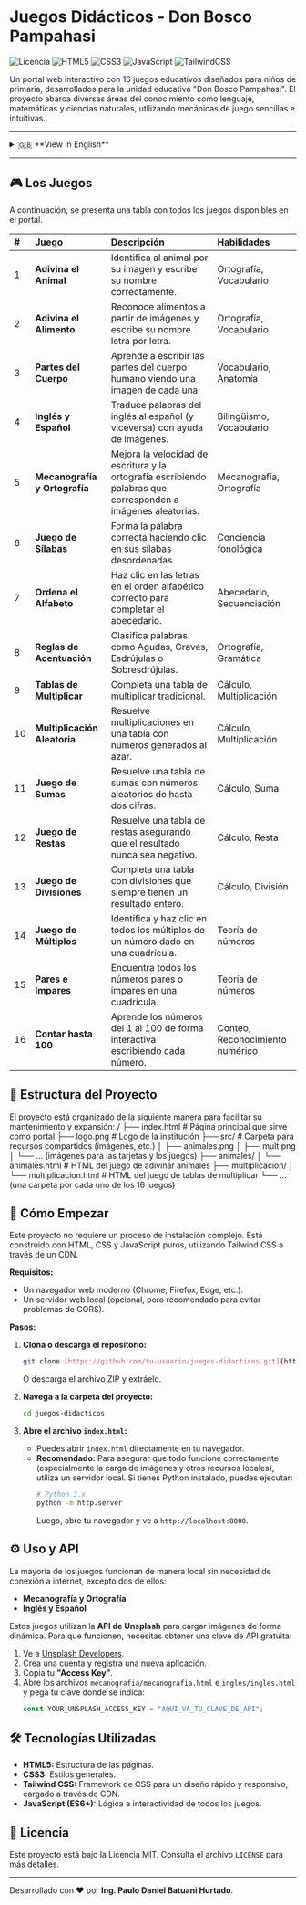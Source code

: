# Juegos Didácticos - Don Bosco Pampahasi

![Licencia](https://img.shields.io/badge/licencia-MIT-blue.svg)
![HTML5](https://img.shields.io/badge/HTML5-E34F26?style=for-the-badge&logo=html5&logoColor=white)
![CSS3](https://img.shields.io/badge/CSS3-1572B6?style=for-the-badge&logo=css3&logoColor=white)
![JavaScript](https://img.shields.io/badge/JavaScript-F7DF1E?style=for-the-badge&logo=javascript&logoColor=black)
![TailwindCSS](https://img.shields.io/badge/Tailwind_CSS-38B2AC?style=for-the-badge&logo=tailwind-css&logoColor=white)

Un portal web interactivo con 16 juegos educativos diseñados para niños de primaria, desarrollados para la unidad educativa "Don Bosco Pampahasi". El proyecto abarca diversas áreas del conocimiento como lenguaje, matemáticas y ciencias naturales, utilizando mecánicas de juego sencillas e intuitivas.

---

<details>
<summary>🇬🇧 **View in English**</summary>

# Didactic Games - Don Bosco Pampahasi

An interactive web portal with 16 educational games designed for elementary school children, developed for the "Don Bosco Pampahasi" educational unit. The project covers various areas of knowledge such as language, mathematics, and natural sciences, using simple and intuitive game mechanics.

</details>

---

## 🎮 Los Juegos

A continuación, se presenta una tabla con todos los juegos disponibles en el portal.

| # | Juego | Descripción | Habilidades |
| :--- | :--- | :--- | :--- |
| 1 | **Adivina el Animal** | Identifica al animal por su imagen y escribe su nombre correctamente. | Ortografía, Vocabulario |
| 2 | **Adivina el Alimento** | Reconoce alimentos a partir de imágenes y escribe su nombre letra por letra. | Ortografía, Vocabulario |
| 3 | **Partes del Cuerpo** | Aprende a escribir las partes del cuerpo humano viendo una imagen de cada una. | Vocabulario, Anatomía |
| 4 | **Inglés y Español** | Traduce palabras del inglés al español (y viceversa) con ayuda de imágenes. | Bilingüismo, Vocabulario |
| 5 | **Mecanografía y Ortografía** | Mejora la velocidad de escritura y la ortografía escribiendo palabras que corresponden a imágenes aleatorias. | Mecanografía, Ortografía |
| 6 | **Juego de Sílabas** | Forma la palabra correcta haciendo clic en sus sílabas desordenadas. | Conciencia fonológica |
| 7 | **Ordena el Alfabeto** | Haz clic en las letras en el orden alfabético correcto para completar el abecedario. | Abecedario, Secuenciación |
| 8 | **Reglas de Acentuación** | Clasifica palabras como Agudas, Graves, Esdrújulas o Sobresdrújulas. | Ortografía, Gramática |
| 9 | **Tablas de Multiplicar** | Completa una tabla de multiplicar tradicional. | Cálculo, Multiplicación |
| 10 | **Multiplicación Aleatoria**| Resuelve multiplicaciones en una tabla con números generados al azar. | Cálculo, Multiplicación |
| 11 | **Juego de Sumas** | Resuelve una tabla de sumas con números aleatorios de hasta dos cifras. | Cálculo, Suma |
| 12 | **Juego de Restas** | Resuelve una tabla de restas asegurando que el resultado nunca sea negativo. | Cálculo, Resta |
| 13 | **Juego de Divisiones** | Completa una tabla con divisiones que siempre tienen un resultado entero. | Cálculo, División |
| 14 | **Juego de Múltiplos** | Identifica y haz clic en todos los múltiplos de un número dado en una cuadrícula. | Teoría de números |
| 15 | **Pares e Impares** | Encuentra todos los números pares o impares en una cuadrícula. | Teoría de números |
| 16 | **Contar hasta 100** | Aprende los números del 1 al 100 de forma interactiva escribiendo cada número. | Conteo, Reconocimiento numérico |

## 📂 Estructura del Proyecto

El proyecto está organizado de la siguiente manera para facilitar su mantenimiento y expansión:
/
├── index.html                  # Página principal que sirve como portal
├── logo.png                    # Logo de la institución
├── src/                        # Carpeta para recursos compartidos (imágenes, etc.)
│   ├── animales.png
│   ├── mult.png
│   └── ... (imágenes para las tarjetas y los juegos)
├── animales/
│   └── animales.html           # HTML del juego de adivinar animales
├── multiplicacion/
│   └── multiplicacion.html     # HTML del juego de tablas de multiplicar
└── ... (una carpeta por cada uno de los 16 juegos)

## 🚀 Cómo Empezar

Este proyecto no requiere un proceso de instalación complejo. Está construido con HTML, CSS y JavaScript puros, utilizando Tailwind CSS a través de un CDN.

**Requisitos:**
* Un navegador web moderno (Chrome, Firefox, Edge, etc.).
* Un servidor web local (opcional, pero recomendado para evitar problemas de CORS).

**Pasos:**
1.  **Clona o descarga el repositorio:**
    ```bash
    git clone [https://github.com/tu-usuario/juegos-didacticos.git](https://github.com/tu-usuario/juegos-didacticos.git)
    ```
    O descarga el archivo ZIP y extráelo.

2.  **Navega a la carpeta del proyecto:**
    ```bash
    cd juegos-didacticos
    ```

3.  **Abre el archivo `index.html`:**
    * Puedes abrir `index.html` directamente en tu navegador.
    * **Recomendado:** Para asegurar que todo funcione correctamente (especialmente la carga de imágenes y otros recursos locales), utiliza un servidor local. Si tienes Python instalado, puedes ejecutar:
        ```bash
        # Python 3.x
        python -m http.server
        ```
        Luego, abre tu navegador y ve a `http://localhost:8000`.

## ⚙️ Uso y API

La mayoría de los juegos funcionan de manera local sin necesidad de conexión a internet, excepto dos de ellos:

* **Mecanografía y Ortografía**
* **Inglés y Español**

Estos juegos utilizan la **API de Unsplash** para cargar imágenes de forma dinámica. Para que funcionen, necesitas obtener una clave de API gratuita:
1.  Ve a [Unsplash Developers](https://unsplash.com/developers).
2.  Crea una cuenta y registra una nueva aplicación.
3.  Copia tu **"Access Key"**.
4.  Abre los archivos `mecanografia/mecanografia.html` e `ingles/ingles.html` y pega tu clave donde se indica:
    ```javascript
    const YOUR_UNSPLASH_ACCESS_KEY = "AQUÍ_VA_TU_CLAVE_DE_API";
    ```

## 🛠️ Tecnologías Utilizadas

* **HTML5:** Estructura de las páginas.
* **CSS3:** Estilos generales.
* **Tailwind CSS:** Framework de CSS para un diseño rápido y responsivo, cargado a través de CDN.
* **JavaScript (ES6+):** Lógica e interactividad de todos los juegos.

## 📄 Licencia

Este proyecto está bajo la Licencia MIT. Consulta el archivo `LICENSE` para más detalles.

---

Desarrollado con ❤️ por **Ing. Paulo Daniel Batuani Hurtado**.
